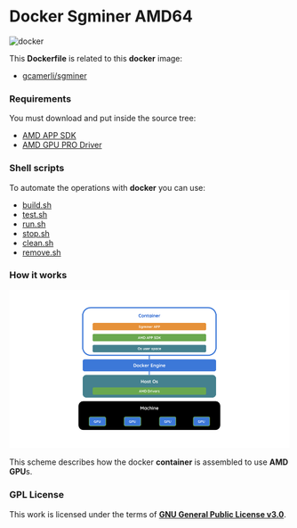 # **Docker Sgminer AMD64**

![docker](https://blog.docker.com/media/2015/09/animals-august2015.png)

This **Dockerfile** is related to this **docker** image:

+ [gcamerli/sgminer](https://hub.docker.com/r/gcamerli/sgminer/)

### **Requirements**

You must download and put inside the source tree:

+ [AMD APP SDK](http://developer.amd.com/amd-license-agreement-appsdk/)
+ [AMD GPU PRO Driver](http://support.amd.com/en-us/kb-articles/Pages/AMDGPU-PRO-Driver-for-Linux-Release-Notes.aspx)

### **Shell scripts**

To automate the operations with **docker** you can use:

+ [build.sh](build.sh)
+ [test.sh](test.sh)
+ [run.sh](run.sh)
+ [stop.sh](stop.sh)
+ [clean.sh](clean.sh)
+ [remove.sh](remove.sh)

### **How it works**

![sgminer_container](img/docker_sgminer.png)

This scheme describes how the docker **container** is assembled to use **AMD GPU**s.

### **GPL License**

This work is licensed under the terms of **[GNU General Public License v3.0](https://www.gnu.org/licenses/gpl.html)**.
